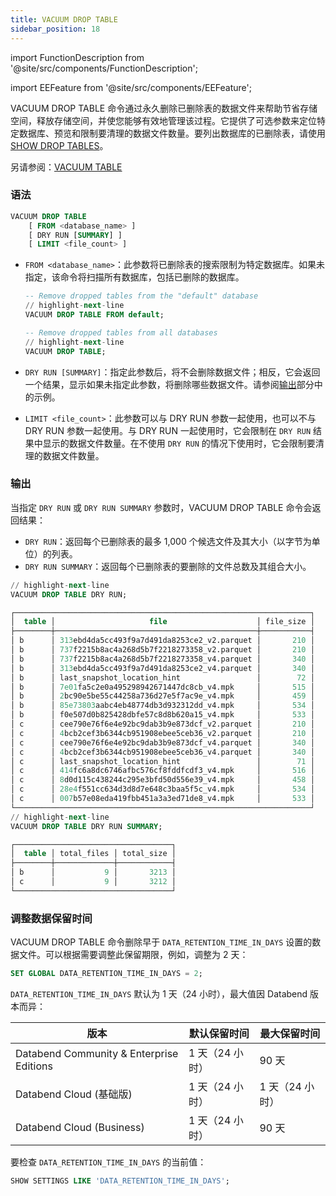 ```yaml
---
title: VACUUM DROP TABLE
sidebar_position: 18
---
```


import FunctionDescription from '@site/src/components/FunctionDescription';

<FunctionDescription description="Introduced or updated: v1.2.368"/>

import EEFeature from '@site/src/components/EEFeature';

<EEFeature featureName='VACUUM DROP TABLE'/>

VACUUM DROP TABLE 命令通过永久删除已删除表的数据文件来帮助节省存储空间，释放存储空间，并使您能够有效地管理该过程。它提供了可选参数来定位特定数据库、预览和限制要清理的数据文件数量。要列出数据库的已删除表，请使用 [SHOW DROP TABLES](show-drop-tables.md)。

另请参阅：[VACUUM TABLE](91-vacuum-table.md)

### 语法

```sql
VACUUM DROP TABLE
    [ FROM <database_name> ]
    [ DRY RUN [SUMMARY] ]
    [ LIMIT <file_count> ]
```

- `FROM <database_name>`：此参数将已删除表的搜索限制为特定数据库。如果未指定，该命令将扫描所有数据库，包括已删除的数据库。

  ```sql title="Example:"
  -- Remove dropped tables from the "default" database
  // highlight-next-line
  VACUUM DROP TABLE FROM default;

  -- Remove dropped tables from all databases
  // highlight-next-line
  VACUUM DROP TABLE;
  ```

- `DRY RUN [SUMMARY]`：指定此参数后，将不会删除数据文件；相反，它会返回一个结果，显示如果未指定此参数，将删除哪些数据文件。请参阅[输出](#output)部分中的示例。

- `LIMIT <file_count>`：此参数可以与 DRY RUN 参数一起使用，也可以不与 DRY RUN 参数一起使用。与 DRY RUN 一起使用时，它会限制在 `DRY RUN` 结果中显示的数据文件数量。在不使用 `DRY RUN` 的情况下使用时，它会限制要清理的数据文件数量。

### 输出

当指定 `DRY RUN` 或 `DRY RUN SUMMARY` 参数时，VACUUM DROP TABLE 命令会返回结果：

- `DRY RUN`：返回每个已删除表的最多 1,000 个候选文件及其大小（以字节为单位）的列表。
- `DRY RUN SUMMARY`：返回每个已删除表的要删除的文件总数及其组合大小。

```sql title='Example:'
// highlight-next-line
VACUUM DROP TABLE DRY RUN;

┌──────────────────────────────────────────────────────────────────┐
│  table │                     file                    │ file_size │
├────────┼─────────────────────────────────────────────┼───────────┤
│ b      │ 313ebd4da5cc493f9a7d491da8253ce2_v2.parquet │       210 │
│ b      │ 737f2215b8ac4a268d5b7f2218273358_v2.parquet │       210 │
│ b      │ 737f2215b8ac4a268d5b7f2218273358_v4.parquet │       340 │
│ b      │ 313ebd4da5cc493f9a7d491da8253ce2_v4.parquet │       340 │
│ b      │ last_snapshot_location_hint                 │        72 │
│ b      │ 7e01fa5c2e0a495298942671447dc8cb_v4.mpk     │       515 │
│ b      │ 2bc90e5be55c44258a736d27e5f7ac9e_v4.mpk     │       459 │
│ b      │ 85e73803aabc4eb48774db3d932312dd_v4.mpk     │       534 │
│ b      │ f0e507d0b825428dbfe57c8d8b620a15_v4.mpk     │       533 │
│ c      │ cee790e76f6e4e92bc9dab3b9e873dcf_v2.parquet │       210 │
│ c      │ 4bcb2cef3b6344cb951908ebee5ceb36_v2.parquet │       210 │
│ c      │ cee790e76f6e4e92bc9dab3b9e873dcf_v4.parquet │       340 │
│ c      │ 4bcb2cef3b6344cb951908ebee5ceb36_v4.parquet │       340 │
│ c      │ last_snapshot_location_hint                 │        71 │
│ c      │ 414fc6a8dc6746afbc576cf8fddfcdf3_v4.mpk     │       516 │
│ c      │ 8d0d115c438244c295e3bfd50d556e39_v4.mpk     │       458 │
│ c      │ 28e4f551cc634d3d8d7e648c3baa5f5c_v4.mpk     │       534 │
│ c      │ 007b57e08eda419fbb451a3a3ed71de8_v4.mpk     │       533 │
└──────────────────────────────────────────────────────────────────┘
// highlight-next-line
VACUUM DROP TABLE DRY RUN SUMMARY;

┌───────────────────────────────────┐
│  table │ total_files │ total_size │
├────────┼─────────────┼────────────┤
│ b      │           9 │       3213 │
│ c      │           9 │       3212 │
└───────────────────────────────────┘
```

### 调整数据保留时间

VACUUM DROP TABLE 命令删除早于 `DATA_RETENTION_TIME_IN_DAYS` 设置的数据文件。可以根据需要调整此保留期限，例如，调整为 2 天：

```sql
SET GLOBAL DATA_RETENTION_TIME_IN_DAYS = 2;
```

`DATA_RETENTION_TIME_IN_DAYS` 默认为 1 天（24 小时），最大值因 Databend 版本而异：

| 版本                                     | 默认保留时间    | 最大保留时间    |
| ---------------------------------------- | --------------- | --------------- |
| Databend Community & Enterprise Editions | 1 天（24 小时） | 90 天           |
| Databend Cloud (基础版)                  | 1 天（24 小时） | 1 天（24 小时） |
| Databend Cloud (Business)                | 1 天（24 小时） | 90 天           |

要检查 `DATA_RETENTION_TIME_IN_DAYS` 的当前值：

```sql
SHOW SETTINGS LIKE 'DATA_RETENTION_TIME_IN_DAYS';
```

